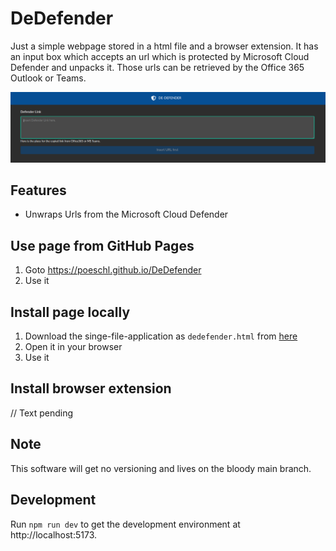 # DeDefender

Just a simple webpage stored in a html file and a browser extension.
It has an input box which accepts an url which is protected by Microsoft Cloud Defender and unpacks it.
Those urls can be retrieved by the Office 365 Outlook or Teams.

![The ui of DeDefender](doc/overview.png)

## Features

* Unwraps Urls from the Microsoft Cloud Defender

## Use page from GitHub Pages

1. Goto https://poeschl.github.io/DeDefender
2. Use it

## Install page locally

1. Download the singe-file-application as `dedefender.html` from [here](https://github.com/Poeschl/DeDefender/raw/gh-pages/index.html)
2. Open it in your browser
3. Use it

## Install browser extension

// Text pending

## Note

This software will get no versioning and lives on the bloody main branch.

## Development

Run `npm run dev` to get the development environment at http://localhost:5173.
